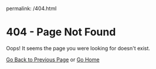 permalink: /404.html

# 404 - Page Not Found

Oops! It seems the page you were looking for doesn't exist.

[Go Back to Previous Page](javascript:history.back()) or [Go Home](Ravis-World.github.io)
